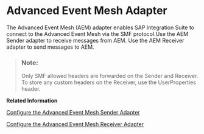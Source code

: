 <!-- loiodd7e034851344a868d419736ce3850b9 -->

# Advanced Event Mesh Adapter

The Advanced Event Mesh \(AEM\) adapter enables SAP Integration Suite to connect to the Advanced Event Mesh via the SMF protocol.Use the AEM Sender adapter to receive messages from AEM. Use the AEM Receiver adapter to send messages to AEM.

> ### Note:  
> Only SMF allowed headers are forwarded on the Sender and Receiver. To store any custom headers on the Receiver, use the UserProperties header.

**Related Information**  


[Configure the Advanced Event Mesh Sender Adapter](configure-the-advanced-event-mesh-sender-adapter-abd2efc.md "")

[Configure the Advanced Event Mesh Receiver Adapter](configure-the-advanced-event-mesh-receiver-adapter-881f656.md "The advanced event mesh receiver adapter allows you to send messages to queues or topics on an advanced event mesh broker in SAP Integration Suite using the SMF message protocol.")

